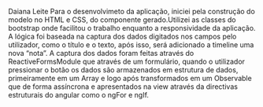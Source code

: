 Daiana Leite
Para o desenvolvimeto da aplicação, iniciei pela construção do modelo  no HTML e CSS, do componente gerado.Utilizei as classes do bootstrap onde facilitou o trabalho enquanto a responsividade da aplicação. A lógica foi baseada na captura dos dados digitados nos campos pelo utilizador, como o título e o texto, após isso, será adicionado a timeline uma nova “nota”.
	A captura dos dados foram feitas através do ReactiveFormsModule que através de um formulário, quando o utilizador pressionar o botão os dados são armazenados em estrutura de dados, primeiramente em um Array e logo após transformados em um Observable que de forma assíncrona e apresentados na view através da directivas estruturais do angular como o ngFor e ngIf.
 
	
